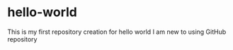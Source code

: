 # hello-world
This is my first repository creation for hello world
I am new to using GitHub repository

